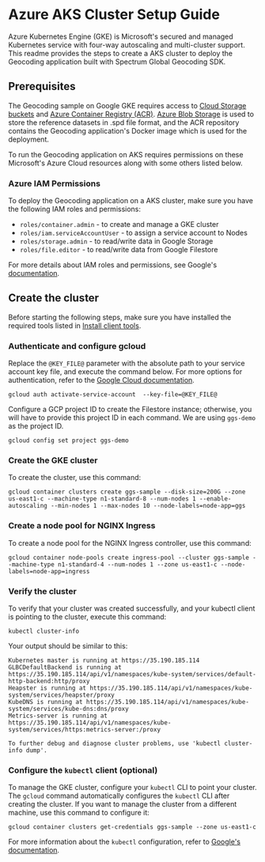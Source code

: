 # Azure AKS Cluster Setup Guide

Azure Kubernetes Engine (GKE) is Microsoft's secured and managed Kubernetes service with four-way autoscaling and multi-cluster support. This readme provides the steps to create a AKS cluster to deploy the Geocoding application built with Spectrum Global Geocoding SDK. 

## Prerequisites
The Geocoding sample on Google GKE requires access to [Cloud Storage buckets](https://cloud.google.com/storage/docs/creating-buckets) and [Azure Container Registry (ACR)](https://azure.microsoft.com/en-us/services/container-registry/). [Azure Blob Storage](https://azure.microsoft.com/en-in/services/storage/blobs/) is used to store the reference datasets in .spd file format, and the ACR repository contains the Geocoding application's Docker image which is used for the deployment. 

To run the Geocoding application on AKS requires permissions on these Microsoft's Azure Cloud resources along with some others listed below.

### Azure IAM Permissions
To deploy the Geocoding application on a AKS cluster, make sure you have the following IAM roles and permissions:
   * `roles/container.admin` -  to create and manage a GKE cluster
   * `roles/iam.serviceAccountUser` - to assign a service account to Nodes 
   * `roles/storage.admin` - to read/write  data in Google Storage
   * `roles/file.editor` - to read/write data from Google Filestore

For more details about IAM roles and permissions, see Google's [documentation](https://cloud.google.com/iam/docs/understanding-roles).

## Create the cluster
Before starting the following steps, make sure you have installed the required tools listed in [Install client tools](../../README.md).	

### Authenticate and configure gcloud
Replace the `@KEY_FILE@` parameter with the absolute path to your service account key file, and execute the command below. For more options for authentication, refer to the [Google Cloud documentation](https://cloud.google.com/sdk/gcloud/reference/auth).
``` 
gcloud auth activate-service-account  --key-file=@KEY_FILE@ 
``` 
Configure a GCP project ID to create the Filestore instance; otherwise, you will have to provide this project ID in each command. We are using `ggs-demo` as the project ID.
```
gcloud config set project ggs-demo
```
### Create the GKE cluster
To create the cluster, use this command:   
``` 
gcloud container clusters create ggs-sample --disk-size=200G --zone us-east1-c --machine-type n1-standard-8 --num-nodes 1 --enable-autoscaling --min-nodes 1 --max-nodes 10 --node-labels=node-app=ggs
```  
  
### Create a node pool for NGINX Ingress
To create a node pool for the NGINX Ingress controller, use this command:
``` 
gcloud container node-pools create ingress-pool --cluster ggs-sample --machine-type n1-standard-4 --num-nodes 1 --zone us-east1-c --node-labels=node-app=ingress
``` 

### Verify the cluster 
To verify that your cluster was created successfully, and your kubectl client is pointing to the cluster, execute this command:

```
kubectl cluster-info
```
Your output should be similar to this:
```
Kubernetes master is running at https://35.190.185.114
GLBCDefaultBackend is running at https://35.190.185.114/api/v1/namespaces/kube-system/services/default-http-backend:http/proxy
Heapster is running at https://35.190.185.114/api/v1/namespaces/kube-system/services/heapster/proxy
KubeDNS is running at https://35.190.185.114/api/v1/namespaces/kube-system/services/kube-dns:dns/proxy
Metrics-server is running at https://35.190.185.114/api/v1/namespaces/kube-system/services/https:metrics-server:/proxy
   
To further debug and diagnose cluster problems, use 'kubectl cluster-info dump'.
```  
### Configure the `kubectl` client (optional)
To manage the GKE cluster, configure your `kubectl` CLI  to point your cluster.
The `gcloud` command automatically configures the `kubectl` CLI after creating the cluster. If you want to manage the cluster from a different machine, use this command to configure it: 
```
gcloud container clusters get-credentials ggs-sample --zone us-east1-c
``` 
For more information about the `kubectl` configuration, refer to [Google's documentation](https://cloud.google.com/kubernetes-engine/docs/how-to/cluster-access-for-kubectl). 
